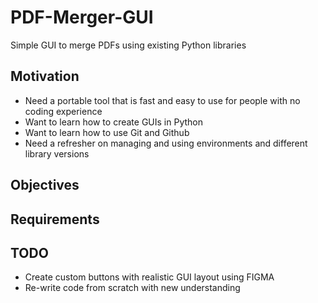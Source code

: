 # PDF-Merger-GUI
Simple GUI to merge PDFs using existing Python libraries

## Motivation
- Need a portable tool that is fast and easy to use for people with no coding experience
- Want to learn how to create GUIs in Python
- Want to learn how to use Git and Github
- Need a refresher on managing and using environments and different library versions

## Objectives

## Requirements

## TODO
- Create custom buttons with realistic GUI layout using FIGMA
- Re-write code from scratch with new understanding
